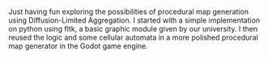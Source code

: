 Just having fun exploring the possibilities of procedural map generation using Diffusion-Limited Aggregation. I started with a simple implementation on python using fltk, a basic graphic module given by our university. I then reused the logic and some cellular automata in a more polished procedural map generator in the Godot game engine.
